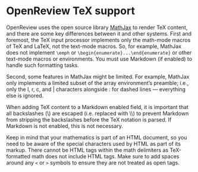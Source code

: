 # OpenReview TeX support

OpenReview uses the open source library [MathJax](https://docs.mathjax.org/en/latest/index.html) to render TeX content, and there are some key differences between it and other systems. First and foremost, the TeX input processor implements only the math-mode macros of TeX and LaTeX, not the text-mode macros. So, for example, MathJax does not implement `\emph` or `\begin{enumerate}...\end{enumerate}` or other text-mode macros or environments. You must use Markdown (if enabled) to handle such formatting tasks.

Second, some features in MathJax might be limited. For example, MathJax only implements a limited subset of the array environment’s preamble; i.e., only the l, r, c, and | characters alongside : for dashed lines — everything else is ignored.

When adding TeX content to a Markdown enabled field, it is important that all backslashes (\\) are escaped (i.e. replaced with \\\\) to prevent Markdown from stripping the backslashes before the TeX notation is parsed. If Markdown is not enabled, this is not necessary.

Keep in mind that your mathematics is part of an HTML document, so you need to be aware of the special characters used by HTML as part of its markup. There cannot be HTML tags within the math delimiters as TeX-formatted math does not include HTML tags. Make sure to add spaces around any `<` or `>` symbols to ensure they are not treated as open tags.
